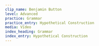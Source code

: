 ```yaml
---
clip_name: Benjamin Button
level: Advanced
practice: Grammar
practice_entry: Hypothetical Construction
media: Video
index_heading: Grammar
index_entry: Hypothetical Construction
---
```

